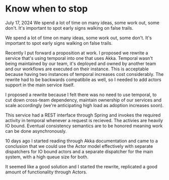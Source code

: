 # Know when to stop
July 17, 2024
We spend a lot of time on many ideas, some work out, some don't. It's important to spot early signs walking on false trails.


We spend a lot of time on many ideas, some work out, some don't. It's important to spot early signs walking on false trails. 

Recently I put forward a proposition at work. I proposed we rewrite a service that's using temporal into one that uses Akka. Temporal wasn't being maintained by our team, it's deployed and owned by another team and our workflows are executed on their instance. This is acceptable because having two instances of temporal increases cost considerably. The rewrite had to be backwards compatibile as well, so I needed to add actors support in the main service itself.

I proposed a rewrite because I felt there was no need to use temporal, to cut down cross-team dependency, maintain ownership of our services and scale accordingly (we're anticipating high load as adoption increases soon).

This service had a REST interface through Spring and invokes the required activity in temporal whenever a request is recieved. The activies are heavily IO bound. Eventual consistency semantics are to be honored meaning work can be done asynchronously.

10 days ago I started reading through Akka documentation and came to a conclusion that we could use the Actor model effectively with separate dispatchers for IO bound actors and a separate dispatcher for the main system, with a high queue size for both.

It seemed like a good solution and I started the rewrite, replicated a good amount of functionality through Actors.